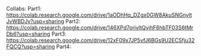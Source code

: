 Collabs:
Part1: https://colab.research.google.com/drive/1aODhHq_DZgx0GW8AkuSNGnyltJvWBDJv?usp=sharing
Part2: https://colab.research.google.com/drive/146XPd7orivltQyjhF6hbTF03S6tMrDb6?usp=sharing
Part3: https://colab.research.google.com/drive/12xF09x7JP5vfJ6BGs9U2ECSfju32FQCQ?usp=sharing 
Part4: 
